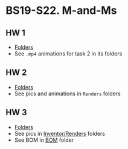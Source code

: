 # BS19-S22. M-and-Ms

## HW 1
* [Folders](./HW1)
* See `.mp4` animations for task 2 in its folders

## HW 2
* [Folders](./HW2)
* See pics and animations in `Renders` folders

## HW 3
* [Folders](./HW3)
* See pics in [Inventor/Renders](./HW3/Inventor/Renders) folders
* See BOM in [BOM](./HW3/Inventor/BOM) folder